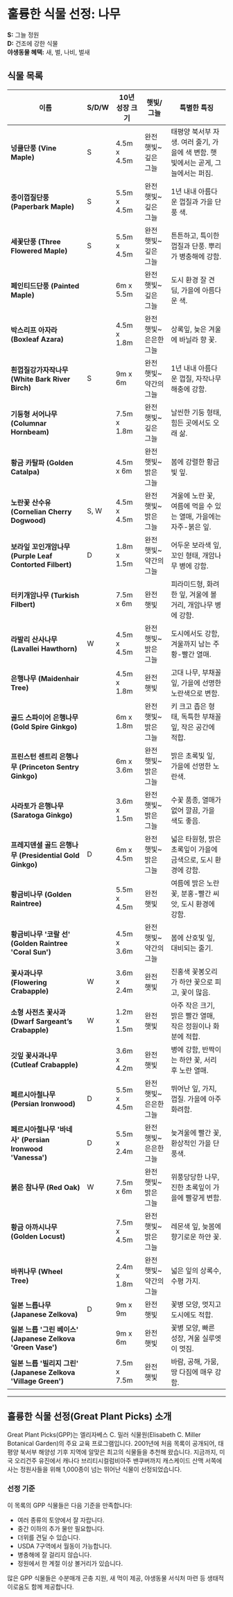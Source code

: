 # 훌륭한 식물 선정: 나무

**S:** 그늘 정원  
**D:** 건조에 강한 식물  
**야생동물 혜택:** 새, 벌, 나비, 벌새

## 식물 목록

| 이름                              | S/D/W | 10년 성장 크기     | 햇빛/그늘                        | 특별한 특징                                                                          |
|------------------------------------|-------|-------------------|----------------------------------|-------------------------------------------------------------------------------------|
| **넝쿨단풍 (Vine Maple)**         | S     | 4.5m x 4.5m       | 완전 햇빛~깊은 그늘              | 태평양 북서부 자생. 여러 줄기, 가을에 색 변함. 햇빛에서는 곧게, 그늘에서는 퍼짐.     |
| **종이껍질단풍 (Paperbark Maple)** | S     | 5.5m x 4.5m       | 완전 햇빛~깊은 그늘              | 1년 내내 아름다운 껍질과 가을 단풍 색.                                              |
| **세꽃단풍 (Three Flowered Maple)**| S     | 5.5m x 4.5m       | 완전 햇빛~깊은 그늘              | 튼튼하고, 특이한 껍질과 단풍. 뿌리가 병충해에 강함.                                 |
| **페인티드단풍 (Painted Maple)**   |       | 6m x 5.5m         | 완전 햇빛~깊은 그늘              | 도시 환경 잘 견딤, 가을에 아름다운 색.                                               |
| **박스리프 아자라 (Boxleaf Azara)**|       | 4.5m x 1.8m       | 완전 햇빛~은은한 그늘            | 상록잎, 늦은 겨울에 바닐라 향 꽃.                                                   |
| **흰껍질강가자작나무 (White Bark River Birch)**| S | 9m x 6m | 완전 햇빛~약간의 그늘           | 1년 내내 아름다운 껍질, 자작나무 해충에 강함.                                       |
| **기둥형 서어나무 (Columnar Hornbeam)**|   | 7.5m x 1.8m      | 완전 햇빛~깊은 그늘              | 날씬한 기둥 형태, 힘든 곳에서도 오래 삶.                                            |
| **황금 카탈파 (Golden Catalpa)**   |       | 4.5m x 6m         | 완전 햇빛~밝은 그늘              | 봄에 강렬한 황금빛 잎.                                                              |
| **노란꽃 산수유 (Cornelian Cherry Dogwood)**| S, W | 4.5m x 4.5m  | 완전 햇빛~밝은 그늘              | 겨울에 노란 꽃, 여름에 먹을 수 있는 열매, 가을에는 자주-붉은 잎.                    |
| **보라잎 꼬인개암나무 (Purple Leaf Contorted Filbert)**| D | 1.8m x 1.5m | 완전 햇빛~약간의 그늘 | 어두운 보라색 잎, 꼬인 형태, 개암나무 병에 강함.                                    |
| **터키개암나무 (Turkish Filbert)** |       | 7.5m x 6m         | 완전 햇빛                       | 피라미드형, 화려한 잎, 겨울에 볼거리, 개암나무 병에 강함.                           |
| **라발리 산사나무 (Lavallei Hawthorn)**| W | 4.5m x 4.5m      | 완전 햇빛~밝은 그늘              | 도시에서도 강함, 겨울까지 남는 주황-빨간 열매.                                       |
| **은행나무 (Maidenhair Tree)**     |       | 4.5m x 1.8m       | 완전 햇빛                       | 고대 나무, 부채꼴 잎, 가을에 선명한 노란색으로 변함.                                 |
| **골드 스파이어 은행나무 (Gold Spire Ginkgo)**|   | 6m x 1.8m    | 완전 햇빛~밝은 그늘              | 키 크고 좁은 형태, 독특한 부채꼴 잎, 작은 공간에 적합.                              |
| **프린스턴 센트리 은행나무 (Princeton Sentry Ginkgo)**| | 6m x 3.6m | 완전 햇빛~밝은 그늘              | 밝은 초록빛 잎, 가을에 선명한 노란색.                                                |
| **사라토가 은행나무 (Saratoga Ginkgo)**|   | 3.6m x 1.5m      | 완전 햇빛~밝은 그늘              | 수꽃 품종, 열매가 없어 깔끔, 가을 색도 좋음.                                         |
| **프레지덴셜 골드 은행나무 (Presidential Gold Ginkgo)**| D | 6m x 4.5m  | 완전 햇빛~밝은 그늘              | 넓은 타원형, 밝은 초록잎이 가을에 금색으로, 도시 환경에 강함.                        |
| **황금비나무 (Golden Raintree)**   |       | 5.5m x 4.5m       | 완전 햇빛                       | 여름에 밝은 노란 꽃, 분홍-빨간 씨앗, 도시 환경에 강함.                              |
| **황금비나무 '코랄 선' (Golden Raintree 'Coral Sun')**| | 4.5m x 3.6m | 완전 햇빛~약간의 그늘           | 봄에 산호빛 잎, 대비되는 줄기.                                                      |
| **꽃사과나무 (Flowering Crabapple)**| W    | 3.6m x 2.4m       | 완전 햇빛                       | 진홍색 꽃봉오리가 하얀 꽃으로 피고, 꽃이 많음.                                       |
| **소형 사전츠 꽃사과 (Dwarf Sargeant’s Crabapple)**| W | 1.2m x 1.5m | 완전 햇빛                       | 아주 작은 크기, 밝은 빨간 열매, 작은 정원이나 화분에 적합.                          |
| **깃잎 꽃사과나무 (Cutleaf Crabapple)**|   | 3.6m x 4.2m      | 완전 햇빛                       | 병에 강함, 반짝이는 하얀 꽃, 서리 후 노란 열매.                                     |
| **페르시아철나무 (Persian Ironwood)**| D   | 5.5m x 4.5m       | 완전 햇빛~은은한 그늘            | 뛰어난 잎, 가지, 껍질. 가을에 아주 화려함.                                          |
| **페르시아철나무 '바네사' (Persian Ironwood 'Vanessa')**| D | 5.5m x 2.4m | 완전 햇빛~은은한 그늘           | 늦겨울에 빨간 꽃, 환상적인 가을 단풍색.                                              |
| **붉은 참나무 (Red Oak)**         | W     | 7.5m x 6m         | 완전 햇빛~밝은 그늘              | 위풍당당한 나무, 진한 초록잎이 가을에 빨갛게 변함.                                   |
| **황금 아까시나무 (Golden Locust)**|      | 7.5m x 4.5m       | 완전 햇빛~밝은 그늘              | 레몬색 잎, 늦봄에 향기로운 하얀 꽃.                                                  |
| **바퀴나무 (Wheel Tree)**         |       | 2.4m x 1.8m       | 완전 햇빛~약간의 그늘            | 넓은 잎의 상록수, 수평 가지.                                                        |
| **일본 느릅나무 (Japanese Zelkova)**| D   | 9m x 9m           | 완전 햇빛                       | 꽃병 모양, 멋지고 도시에도 적합.                                                     |
| **일본 느릅 '그린 베이스' (Japanese Zelkova 'Green Vase')**| | 9m x 6m | 완전 햇빛                       | 꽃병 모양, 빠른 성장, 겨울 실루엣이 멋짐.                                            |
| **일본 느릅 '빌리지 그린' (Japanese Zelkova 'Village Green')**| | 7.5m x 7.5m | 완전 햇빛               | 바람, 공해, 가뭄, 땅 다짐에 매우 강함.                                              |

---

## 훌륭한 식물 선정(Great Plant Picks) 소개

Great Plant Picks(GPP)는 엘리자베스 C. 밀러 식물원(Elisabeth C. Miller Botanical Garden)의 주요 교육 프로그램입니다. 2001년에 처음 목록이 공개되어, 태평양 북서부 해양성 기후 지역에 알맞은 최고의 식물들을 추천해 왔습니다. 지금까지, 미국 오리건주 유진에서 캐나다 브리티시컬럼비아주 밴쿠버까지 캐스케이드 산맥 서쪽에 사는 정원사들을 위해 1,000종이 넘는 뛰어난 식물이 선정되었습니다.

### 선정 기준

이 목록의 GPP 식물들은 다음 기준을 만족합니다:

- 여러 종류의 토양에서 잘 자랍니다.
- 중간 이하의 추가 물만 필요합니다.
- 더위를 견딜 수 있습니다.
- USDA 7구역에서 월동이 가능합니다.
- 병충해에 잘 걸리지 않습니다.
- 정원에서 한 계절 이상 볼거리가 있습니다.

많은 GPP 식물들은 수분매개 곤충 지원, 새 먹이 제공, 야생동물 서식처 마련 등 생태적 이로움도 함께 제공합니다.
